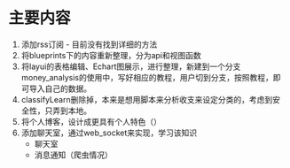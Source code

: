 # 主要内容
1. 添加rss订阅 - 目前没有找到详细的方法
2. 将blueprints下的内容重新整理，分为api和视图函数
3. 将layui的表格编辑、Echart图展示，进行整理，新建到一个分支money_analysis的使用中，写好相应的教程，用户切到分支，按照教程，即可导入自己的数据。
4. classifyLearn删除掉，本来是想用脚本来分析收支来设定分类的，考虑到安全性，只弄到本地。
5. 将个人博客，设计成更具有个人特色（）
6. 添加聊天室，通过web_socket来实现，学习该知识
    * 聊天室
    * 消息通知（爬虫情况）
   


